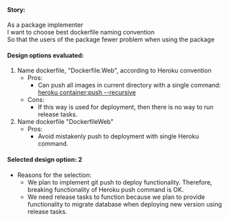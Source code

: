 #### Story:
As a package implementer<br/>
I want to choose best dockerfile naming convention<br/>
So that the users of the package fewer problem when using the package

#### Design options evaluated:
1. Name dockerfile, "Dockerfile.Web", according to Heroku convention
   - Pros:
     - Can push all images in current directory with a single command: [heroku container:push --recursive](https://devcenter.heroku.com/articles/container-registry-and-runtime#pushing-multiple-images)
   - Cons:
     - If this way is used for deployment, then there is no way to run release tasks.
1. Name dockerfile "DockerfileWeb"
   - Pros:
     - Avoid mistakenly push to deployment with single Heroku command. 

#### Selected design option: 2
- Reasons for the selection:
  - We plan to implement git push to deploy functionality. Therefore, breaking functionality of Heroku push command is OK.
  - We need release tasks to function because we plan to provide functionality to migrate database when deploying new version using release tasks.

